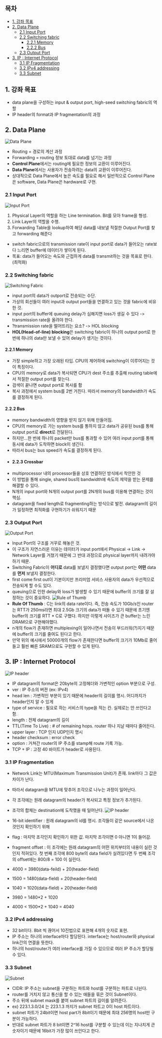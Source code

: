 <!-- omit in toc -->
## 목차
- [1. 강좌 목표](#1-강좌-목표)
- [2. Data Plane](#2-data-plane)
  - [2.1 Input Port](#21-input-port)
  - [2.2 Switching fabric](#22-switching-fabric)
    - [2.2.1 Memory](#221-memory)
    - [2.2.2 Bus](#222-bus)
  - [2.3 Output Port](#23-output-port)
- [3. IP : Internet Protocol](#3-ip--internet-protocol)
  - [3.1 IP Fragmentation](#31-ip-fragmentation)
  - [3.2 IPv4 addressing](#32-ipv4-addressing)
  - [3.3 Subnet](#33-subnet)

## 1. 강좌 목표
- data plane을 구성하는 input & output port, high-seed switching fabric의 역할
- IP header의 format과 IP fragmentation의 과정

## 2. Data Plane
![Data Plane](../images/10-1-1.png)
- Routing = 경로의 계산 과정
- Forwarding = routing 정보 토대로 data를 넘기는 과정
- **Control Plane**에서는 routing에 필요한 정보의 교환이 이루어진다. 
- **Data Plane**에서는 사용자가 전송하려는 data의 교환이 이루어진다.
- 상대적으로 Data Plane에서 높은 속도를 필요로 해서 일반적으로 Control Plane은 software, Data Plane은 hardware로 구현.

### 2.1 Input Port
![Input Port](../images/10-1-2.png)
1. Physical Layer의 역할을 하는 Line termination. Bit를 모아 frame을 형성.
2. Link Layer의 역할을 수행. 
3. Forwarding Table을 lookup하여 해당 data를 내보낼 적절한 Output Port를 찾고 forwarding 해준다
- switch fabric으로의 transmission rate이 input port로 data가 들어오는 rate보다 느리면 buffer에 데이터가 쌓이게 된다. 
- 목표: data가 들어오는 속도와 근접하게 data를 transmit하는 것을 목표로 한다. (최적화)
### 2.2 Switching fabric
![Switching Fabric](../images/10-1-3.png)
- input port의 data가 outport로 전송되는 수단.
- 가상의 회선들이 여러 input과 output port들을 연결하고 있는 것을 fabric에 비유한 것. 
- input port의 buffer에 queuing delay가 심해지면 loss가 생길 수 있다 -> transmission rate을 올려야 한다.
- ?transmission rate을 떨어뜨리는 요소? -> HOL blocking
- **HOL(Head-of-line) blocking**은 switching fabric이 하나의 output port로 한번에 하나의 data만 보낼 수 있어 delay가 생기는 것이다.
#### 2.2.1 Memory
- 가장 simple하고 가장 오래된 타입. CPU의 제어하에 switching이 이루어지는 것이 특징이다.
- CPU의 memory로 data가 복사되면 CPU가 dest 주소를 추출해 routing table에서 적절한 output port를 찾는다.
- 검색이 끝나면 output port로 복사를 함
- 복사 과정에서 system bus를 2번 거친다. 따라서 memory의 bandwidth가 속도를 결정하게 된다.
#### 2.2.2 Bus
- memory bandwidth의 영향을 받지 않기 위해 만들어짐. 
- CPU의 memory로 가는 system bus를 통하지 않고 data가 공유된 bus를 통해 output port로 **direct**로 전달된다.
- 하지만...한 번에 하나의 packet만 bus를 통과할 수 있어 여러 input port를 통해 동시에 data가 도착하면 block이 생긴다. 
- 따라서 bus는 bus speed가 속도를 결정하게 된다. 
- #### 2.2.3 Crossbar
- multiprocessor 내의 processor들을 상호 연결하던 방식에서 착안한 것
- 이 방법을 통해 single, shared bus의 bandwidth에 속도의 제약을 받는 문제를 해결할 수 있다. 
- N개의 input port와 N개의 output port를 2N개의 bus를 이용해 연결하는 것이 핵심.
- datagram을 fixed length로 fragmenting하는 방식으로 발전. datagram의 길이가 일정하면 최적화를 구현하기가 쉬워지기 때문
### 2.3 Output Port
![Output Port](../images/10-1-4.png)
- Input Port의 구조를 거꾸로 해놓은 것.
- 이 구조가 자연스러운 이유는 데이터가 input port에서 Physical -> Link -> Network Layer를 거쳤기 때문에 그 반대 과정으로 physical layer까지 내려가야하기 때문.
- Switching Fabric이 **어디로** data를 보낼지 결정했다면 output port는 **어떤** data를 **먼저** 보낼지 결정한다.
- first come first out이 기본이지만 프리미엄 서비스 사용자의 data가 우선적으로 전송되게 할 수도 있다.
- queuing으로 인한 delay와 loss가 발생할 수 있기 때문에 buffer의 크기를 잘 설정하는 것이 중요하다. 
![Rule of Thumb](../images/10-1-5.png)
- **Rule Of Thumb** : C는 link의 data rate이다. 즉, 전송 속도가 10Gb/s인 router는 RTT가 250ms라면 최대 2.5Gb 크기의 data가 떠돌 수 있기 때문에 초기엔 buffer의 크기를 RTT * C로 구했다. 하지만 이렇게 사이즈가 큰 buffer는 느린 DRAM으로 구현해야했다. 
- n개의 flow가 존재하면 multiplexing이 일어나면서 전송이 부드러워(?)지기 때문에 buffer의 크기를 줄여도 된다고 한다.
- 만약 위의 예시에서 50000개의 flow가 존재한다면 buffer의 크기가 10Mb로 줄어들고 훨씬 빠른 SRAM으로도 구현할 수 있게 된다.
## 3. IP : Internet Protocol
![IP header](../images/10-1-6.png)
- IP datagram의 format은 20byte의 고정헤더와 가변적인 option 부분으로 구성.
- ver : IP 주소의 버젼 (ex: IPv4)
- head len : 가변적인 부분이 있기 때문에 header의 길이를 명시. 어디까지가 header인지 알 수 있게
- type of service : 필요로 하는 서비스의 type을 적는 칸. 실제로는 안 쓰인다고 함.
- length : 전체 datagram의 길이
- TTL(Time To Live) : # of remaining hops. router 하나 지날 때마다 줄어든다.
- upper layer : TCP 인지 UDP인지 명시
- header checksum : error check
- option : 거쳐간 router의 IP 주소를 stamp해 route 기록 가능.
- TCP + IP : 고정 40 바이트가 header로 사용된다.
### 3.1 IP Fragmentation
- Network Link는 MTU(Maximum Transmission Unit)가 존재. link마다 그 값은 차이가 난다.
- 따라서 datagram을 MTU에 맞추어 조각으로 나누는 과정이 일어난다.
- 각 조각에는 원래 datagram의 header가 복사되고 특정 정보가 추가된다.
- 조각의 합체는 destination에 도착했을 때 일어난다.
![IP header](../images/10-1-7.png)
- 16-bit identifier : 원래 datagram의 id를 명시. 조각들이 같은 source에서 나온 것인지 확인하기 위해
- flag : 마지막 조각인지 확인하기 위한 값. 마지막 조각이면 0 아니면 1이 들어감.
- fragment offset : 이 조각에는 원래 datagram의 어떤 위치부터의 내용이 실린 것인지 적혀있다. 첫 번째 조각에 800 byte의 data field가 실려있다면 두 번째 조각의 offset에는 800/8 = 100 이 실린다.
- 4000 = 3980(data-feild) + 20(header-field)
- 1500 = 1480(data-field) + 20(header-field)
- 1040 = 1020(data-field) + 20(header-field)
  
- 3980 = 1480*2 + 1020
- 4000 < 1500*2 + 1040 = 4040


### 3.2 IPv4 addressing
- 32 bit이다. 8bit 씩 끊어서 10진법으로 표현해 4개의 숫자로 표현.
- IP 주소는 하나의 interface마다 할당된다. interface는 host/router와 physical link간의 연결을 뜻한다.
- 하나의 host/router가 여러 interface를 가질 수 있으므로 여러 IP 주소가 할당될 수 있다.
  
### 3.3 Subnet
![Subnet](../images/10-1-8.png)
- CIDR: IP 주소는 subnet을 구분하는 파트와 host를 구분하는 파트로 나뉜다. 
- router를 거치지 않고 통신을 할 수 있는 애들을 묶은 것이 Subnet이다.
- 주소 뒤에 subnet mask를 붙여 subnet 파트의 길이를 알려준다. 
- ex) 223.1.3.0/24 는 223.1.3 까지가 subnet 파트고 0이 host 파트이다.
- subnet 파트가 24bit이면 host part가 8bit이기 때문에 최대 256명의 host만 구분이 가능하다.
- 반대로 subnet 파트가 8 bit이면 2^16 host를 구분할 수 있는데 이는 지나치게 큰 숫자이기 때문에 16bit가 가장 많이 쓰인다고 한다.
